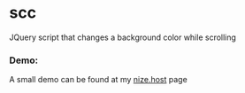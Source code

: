 # scc
JQuery script that changes a background color while scrolling

### Demo:
A small demo can be found at my [nize.host](https://nize.host/Toko/SCC/) page

